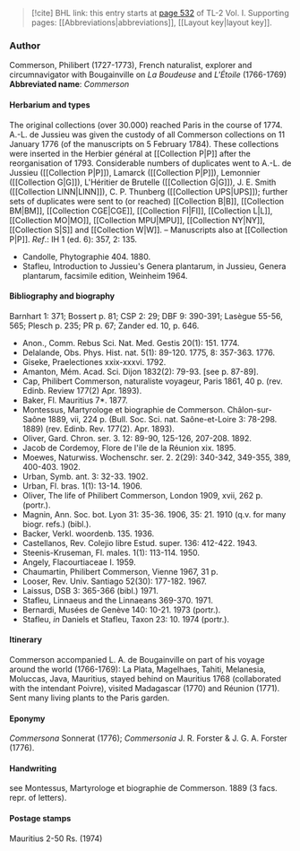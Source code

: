 > [!cite] BHL link: this entry starts at [page 532](https://www.biodiversitylibrary.org/page/33120663) of TL-2 Vol. I.
> Supporting pages: [[Abbreviations|abbreviations]], [[Layout key|layout key]].

### Author

Commerson, Philibert (1727-1773), French naturalist, explorer and circumnavigator with Bougainville on *La Boudeuse* and *L'Étoile* (1766-1769) 
**Abbreviated name**: *Commerson*

#### Herbarium and types

The original collections (over 30.000) reached Paris in the course of 1774. A.-L. de Jussieu was given the custody of all Commerson collections on 11 January 1776 (of the manuscripts on 5 February 1784). These collections were inserted in the Herbier général at [[Collection P|P]] after the reorganisation of 1793. Considerable numbers of duplicates went to A.-L. de Jussieu ([[Collection P|P]]), Lamarck ([[Collection P|P]]), Lemonnier ([[Collection G|G]]), L'Héritier de Brutelle ([[Collection G|G]]), J. E. Smith ([[Collection LINN|LINN]]), C. P. Thunberg ([[Collection UPS|UPS]]); further sets of duplicates were sent to (or reached) [[Collection B|B]], [[Collection BM|BM]], [[Collection CGE|CGE]], [[Collection FI|FI]], [[Collection L|L]], [[Collection MO|MO]], [[Collection MPU|MPU]], [[Collection NY|NY]], [[Collection S|S]] and [[Collection W|W]]. – Manuscripts also at [[Collection P|P]].
*Ref*.: IH 1 (ed. 6): 357, 2: 135.
- Candolle, Phytographie 404. 1880.
- Stafleu, Introduction to Jussieu's Genera plantarum, in Jussieu, Genera plantarum, facsimile edition, Weinheim 1964.

#### Bibliography and biography

Barnhart 1: 371; Bossert p. 81; CSP 2: 29; DBF 9: 390-391; Lasègue 55-56, 565; Plesch p. 235; PR p. 67; Zander ed. 10, p. 646.
- Anon., Comm. Rebus Sci. Nat. Med. Gestis 20(1): 151. 1774.
- Delalande, Obs. Phys. Hist. nat. 5(1): 89-120. 1775, 8: 357-363. 1776.
- Giseke, Praelectiones xxix-xxxvi. 1792.
- Amanton, Mém. Acad. Sci. Dijon 1832(2): 79-93. \[see p. 87-89\].
- Cap, Philibert Commerson, naturaliste voyageur, Paris 1861, 40 p. (rev. Edinb. Review 177(2) Apr. 1893).
- Baker, Fl. Mauritius 7\*. 1877.
- Montessus, Martyrologe et biographie de Commerson. Châlon-sur-Saône 1889, vii, 224 p. (Bull. Soc. Sci. nat. Saône-et-Loire 3: 78-298. 1889) (rev. Edinb. Rev. 177(2). Apr. 1893).
- Oliver, Gard. Chron. ser. 3. 12: 89-90, 125-126, 207-208. 1892.
- Jacob de Cordemoy, Flore de l'ile de la Réunion xix. 1895.
- Moewes, Naturwiss. Wochenschr. ser. 2. 2(29): 340-342, 349-355, 389, 400-403. 1902.
- Urban, Symb. ant. 3: 32-33. 1902.
- Urban, Fl. bras. 1(1): 13-14. 1906.
- Oliver, The life of Philibert Commerson, London 1909, xvii, 262 p. (portr.).
- Magnin, Ann. Soc. bot. Lyon 31: 35-36. 1906, 35: 21. 1910 (q.v. for many biogr. refs.) (bibl.).
- Backer, Verkl. woordenb. 135. 1936.
- Castellanos, Rev. Colejio libre Estud. super. 136: 412-422. 1943.
- Steenis-Kruseman, Fl. males. 1(1): 113-114. 1950.
- Angely, Flacourtiaceae I. 1959.
- Chaumartin, Philibert Commerson, Vienne 1967, 31 p.
- Looser, Rev. Univ. Santiago 52(30): 177-182. 1967.
- Laissus, DSB 3: 365-366 (bibl.) 1971.
- Stafleu, Linnaeus and the Linnaeans 369-370. 1971.
- Bernardi, Musées de Genève 140: 10-21. 1973 (portr.).
- Stafleu, *in* Daniels et Stafleu, Taxon 23: 10. 1974 (portr.).

#### Itinerary

Commerson accompanied L. A. de Bougainville on part of his voyage around the world (1766-1769): La Plata, Magelhaes, Tahiti, Melanesia, Moluccas, Java, Mauritius, stayed behind on Mauritius 1768 (collaborated with the intendant Poivre), visited Madagascar (1770) and Réunion (1771). Sent many living plants to the Paris garden.

#### Eponymy

*Commersona* Sonnerat (1776); *Commersonia* J. R. Forster & J. G. A. Forster (1776).

#### Handwriting

see Montessus, Martyrologe et biographie de Commerson. 1889 (3 facs. repr. of letters).

#### Postage stamps

Mauritius 2-50 Rs. (1974)

